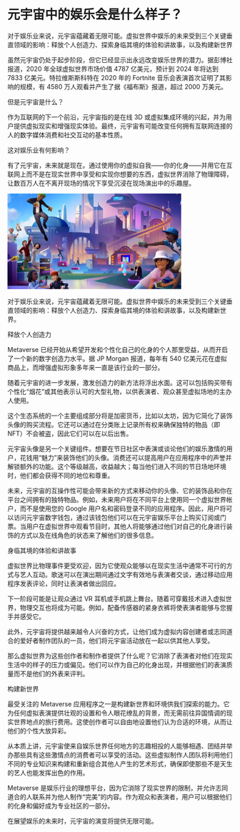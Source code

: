 # 元宇宙中的娱乐会是什么样子？



对于娱乐业来说，元宇宙蕴藏着无限可能。虚拟世界中娱乐的未来受到三个关键垂直领域的影响：释放个人创造力、探索身临其境的体验和讲故事，以及构建新世界

虽然元宇宙仍处于起步阶段，但它已经显示出永远改变娱乐世界的潜力。据彭博社报道，2020 年全球虚拟世界市场价值 4787 亿美元，预计到 2024 年将达到 7833 亿美元。特拉维斯斯科特在 2020 年的 Fortnite 音乐会表演首次证明了其影响的规模，有 4580 万人观看并产生了据《福布斯》报道，超过 2000 万美元。

但是元宇宙是什么？

作为互联网的下一个前沿，元宇宙指的是在线 3D 或虚拟集成环境的兴起，并为用户提供虚拟现实和增强现实体验。最终，元宇宙有可能改变任何拥有互联网连接的人的数字媒体消费和社交互动的基本性质。

这对娱乐业有何影响？

有了元宇宙，未来就是现在。通过使用你的虚拟自我——你的化身——并用它在互联网上而不是在现实世界中享受和实现你想要的东西，虚拟世界消除了物理障碍，让数百万人在不离开现场的情况下享受沉浸在现场演出中的乐趣屋。



![图片](lkjhgg.png)



对于娱乐业来说，元宇宙蕴藏着无限可能。虚拟世界中娱乐的未来受到三个关键垂直领域的影响：释放个人创造力、探索身临其境的体验和讲故事，以及构建新世界。

释放个人创造力

Metaverse 已经开始从希望开发和个性化自己的化身的个人那里受益，从而开启了一个新的数字创造力水平。据 JP Morgan 报道，每年有 540 亿美元花在虚拟商品上，而增强虚拟形象多年来一直是该行业的一部分。

随着元宇宙的进一步发展，激发创造力的新方法将浮出水面。这可以包括购买带有个性化“烟花”或其他表示认可的大型礼物，以供表演者、观众甚至虚拟场地的主办人使用。

这个生态系统的一个主要组成部分将是加密货币，比如以太坊，因为它简化了装饰头像的购买流程。它还可以通过在分类账上记录所有权来确保独特的物品（即 NFT）不会被盗，因此它们可以在以后出售。

元宇宙头像是另一个关键组件。想要在节日社区中表演或谈论他们的娱乐激情的用户，花钱用“魅力”来装饰他们的头像。消费还可以提高用户在应用程序中的声誉并解锁额外的功能。这个等级越高，收益越大；每当他们进入不同的节日场地环境时，他们都会获得不同的地位和尊重。

未来，元宇宙的互操作性可能会带来新的方式来移动你的头像、它的装饰品和你在平台之间拥有的独特物品。例如，未来用户将在不同平台上使用同一个虚拟世界帐户，而不是使用您的 Google 用户名和密码登录不同的应用程序。因此，用户将可以访问元宇宙数字钱包，通过该钱包他们可以在元宇宙娱乐平台上购买订阅或门票。当用户在虚拟世界中观看节目时，其他人将能够通过他们对自己的化身进行装饰的方式以及在线角色的状态来了解他们的很多信息。

身临其境的体验和讲故事

虚拟世界比物理事件更受欢迎，因为它使观众能够以在现实生活中通常不可行的方式与艺人互动。歌迷可以在演出期间通过文字有效地与表演者交谈，通过移动应用程序发表评论，同时让表演者做出回应。

下一阶段可能是让观众通过 VR 耳机或手机跳上舞台。随着可穿戴技术进入虚拟世界，物理交互也将成为可能。例如，配备传感器的紧身衣裤将使表演者能够与您握手并感受它。

此外，元宇宙将提供越来越令人兴奋的方式，让他们成为虚拟内容创建者或志同道合的爱好者制作团队的一员，他们将元宇宙活动放在一起以供其他人享受。

那么虚拟世界为这些创作者和制作者提供了什么呢？它消除了表演者对他们在现实生活中的样子的压力或偏见。他们可以作为自己的化身出现，并根据他们的表演质量而不是他们的外表来评判。

构建新世界

最受关注的 Metaverse 应用程序之一是构建新世界和环境供我们探索的能力。它为任何虚拟表演提供壮观的设置和令人眼花缭乱的背景，而无需前往异国情调的现实世界地点的旅行费用。这使创作者可以自由地设置他们认为合适的环境，从而让他们的个性大放异彩。

从本质上讲，元宇宙使来自娱乐世界任何地方的志趣相投的人能够相遇、团结并举办那些具有这些激情点的消费者可以享受的活动。这些虚拟制作人团队将利用他们不同的专业知识来构建和重新组合其他人产生的艺术形式，确保即使那些不是天生的艺人也能发挥出色的作用。

Metaverse 是娱乐行业的理想平台，因为它消除了现实世界的限制，并允许志同道合的人联系并为他人制作“完美”的内容。作为观众和表演者，用户可以根据他们的化身和偏好成为专业社区的一部分。

在展望娱乐的未来时，元宇宙的演变将提供无限可能。
